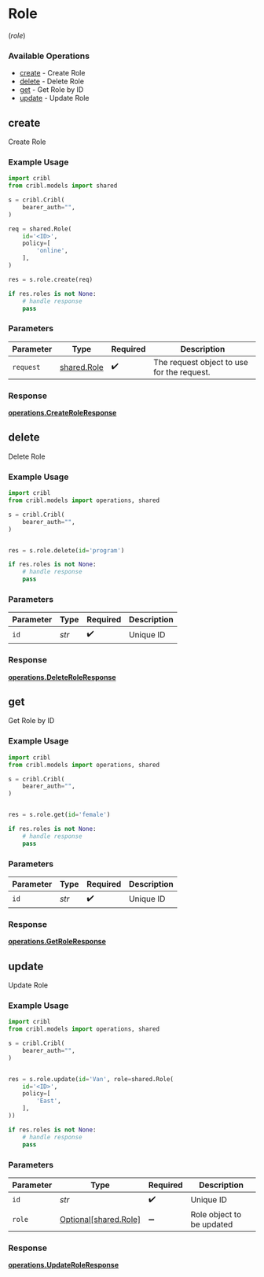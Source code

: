 # Role
(*role*)

### Available Operations

* [create](#create) - Create Role
* [delete](#delete) - Delete Role
* [get](#get) - Get Role by ID
* [update](#update) - Update Role

## create

Create Role

### Example Usage

```python
import cribl
from cribl.models import shared

s = cribl.Cribl(
    bearer_auth="",
)

req = shared.Role(
    id='<ID>',
    policy=[
        'online',
    ],
)

res = s.role.create(req)

if res.roles is not None:
    # handle response
    pass
```

### Parameters

| Parameter                                  | Type                                       | Required                                   | Description                                |
| ------------------------------------------ | ------------------------------------------ | ------------------------------------------ | ------------------------------------------ |
| `request`                                  | [shared.Role](../../models/shared/role.md) | :heavy_check_mark:                         | The request object to use for the request. |


### Response

**[operations.CreateRoleResponse](../../models/operations/createroleresponse.md)**


## delete

Delete Role

### Example Usage

```python
import cribl
from cribl.models import operations, shared

s = cribl.Cribl(
    bearer_auth="",
)


res = s.role.delete(id='program')

if res.roles is not None:
    # handle response
    pass
```

### Parameters

| Parameter          | Type               | Required           | Description        |
| ------------------ | ------------------ | ------------------ | ------------------ |
| `id`               | *str*              | :heavy_check_mark: | Unique ID          |


### Response

**[operations.DeleteRoleResponse](../../models/operations/deleteroleresponse.md)**


## get

Get Role by ID

### Example Usage

```python
import cribl
from cribl.models import operations, shared

s = cribl.Cribl(
    bearer_auth="",
)


res = s.role.get(id='female')

if res.roles is not None:
    # handle response
    pass
```

### Parameters

| Parameter          | Type               | Required           | Description        |
| ------------------ | ------------------ | ------------------ | ------------------ |
| `id`               | *str*              | :heavy_check_mark: | Unique ID          |


### Response

**[operations.GetRoleResponse](../../models/operations/getroleresponse.md)**


## update

Update Role

### Example Usage

```python
import cribl
from cribl.models import operations, shared

s = cribl.Cribl(
    bearer_auth="",
)


res = s.role.update(id='Van', role=shared.Role(
    id='<ID>',
    policy=[
        'East',
    ],
))

if res.roles is not None:
    # handle response
    pass
```

### Parameters

| Parameter                                            | Type                                                 | Required                                             | Description                                          |
| ---------------------------------------------------- | ---------------------------------------------------- | ---------------------------------------------------- | ---------------------------------------------------- |
| `id`                                                 | *str*                                                | :heavy_check_mark:                                   | Unique ID                                            |
| `role`                                               | [Optional[shared.Role]](../../models/shared/role.md) | :heavy_minus_sign:                                   | Role object to be updated                            |


### Response

**[operations.UpdateRoleResponse](../../models/operations/updateroleresponse.md)**

